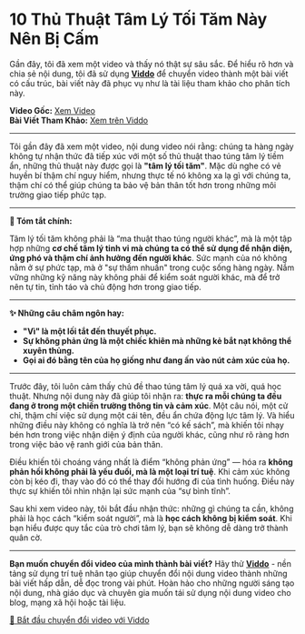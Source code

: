 # 10 Thủ Thuật Tâm Lý Tối Tăm Này Nên Bị Cấm

Gần đây, tôi đã xem một video và thấy nó thật sự sâu sắc. Để hiểu rõ hơn và chia sẻ nội dung, tôi đã sử dụng **[Viddo](https://viddo.pro/)** để chuyển video thành một bài viết có cấu trúc, bài viết này đã phục vụ như là tài liệu tham khảo cho phân tích này.

**Video Gốc:** [Xem Video](https://www.youtube.com/watch?v=OrnCyFtbtro)  
**Bài Viết Tham Khảo:** [Xem trên Viddo](https://viddo.pro/zh/video-result/81f99e2e-62cb-4193-8caf-690b45bd5267)

---

Tôi gần đây đã xem một video, nội dung video nói rằng: chúng ta hàng ngày không tự nhận thức đã tiếp xúc với một số thủ thuật thao túng tâm lý tiềm ẩn, những thủ thuật này được gọi là **"tâm lý tối tăm"**. Mặc dù nghe có vẻ huyền bí thậm chí nguy hiểm, nhưng thực tế nó không xa lạ gì với chúng ta, thậm chí có thể giúp chúng ta bảo vệ bản thân tốt hơn trong những môi trường giao tiếp phức tạp.

---

**🧠 Tóm tắt chính:**

Tâm lý tối tăm không phải là “ma thuật thao túng người khác”, mà là một tập hợp những **cơ chế tâm lý tinh vi mà chúng ta có thể sử dụng để nhận diện, ứng phó và thậm chí ảnh hưởng đến người khác**. Sức mạnh của nó không nằm ở sự phức tạp, mà ở "sự thấm nhuần" trong cuộc sống hàng ngày. Nắm vững những kỹ năng này không phải để kiểm soát người khác, mà để trở nên tự tin, tỉnh táo và chủ động hơn trong giao tiếp.

---

**✨ Những câu châm ngôn hay:**

- **"Vì" là một lối tắt đến thuyết phục.**
- **Sự không phản ứng là một chiếc khiên mà những kẻ bắt nạt không thể xuyên thủng.**
- **Gọi ai đó bằng tên của họ giống như đang ấn vào nút cảm xúc của họ.**

---

Trước đây, tôi luôn cảm thấy chủ đề thao túng tâm lý quá xa vời, quá học thuật. Nhưng nội dung này đã giúp tôi nhận ra: **thực ra mỗi chúng ta đều đang ở trong một chiến trường thông tin và cảm xúc**. Một câu nói, một cử chỉ, thậm chí việc sử dụng một cái tên, đều ẩn chứa động lực tâm lý. Và hiểu những điều này không có nghĩa là trở nên “có kế sách”, mà khiến tôi nhạy bén hơn trong việc nhận diện ý định của người khác, cũng như rõ ràng hơn trong việc bảo vệ ranh giới của bản thân.

Điều khiến tôi choáng váng nhất là điểm “không phản ứng” — hóa ra **không phản hồi không phải là yếu đuối, mà là một loại trí tuệ**. Khi cảm xúc không còn bị kéo đi, thay vào đó có thể thay đổi hướng đi của tình huống. Điều này thực sự khiến tôi nhìn nhận lại sức mạnh của “sự bình tĩnh”.

Sau khi xem video này, tôi bắt đầu nhận thức: những gì chúng ta cần, không phải là học cách “kiểm soát người”, mà là **học cách không bị kiểm soát**. Khi bạn hiểu được quy tắc của trò chơi tâm lý, bạn sẽ không dễ dàng trở thành quân cờ.

---

**Bạn muốn chuyển đổi video của mình thành bài viết?** Hãy thử **[Viddo](https://viddo.pro/)** - nền tảng sử dụng trí tuệ nhân tạo giúp chuyển đổi nội dung video thành những bài viết hấp dẫn, dễ đọc trong vài phút. Hoàn hảo cho những người sáng tạo nội dung, nhà giáo dục và chuyên gia muốn tái sử dụng nội dung video cho blog, mạng xã hội hoặc tài liệu.

[🚀 Bắt đầu chuyển đổi video với Viddo](https://viddo.pro/)